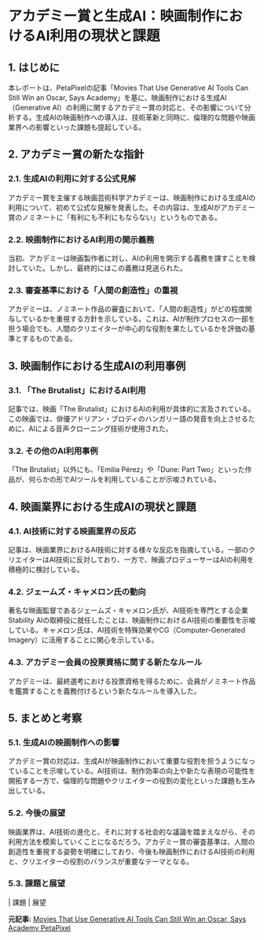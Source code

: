 # アカデミー賞と生成AI：映画制作におけるAI利用の現状と課題

## 1. はじめに

本レポートは、PetaPixelの記事「Movies That Use Generative AI Tools Can Still Win an Oscar, Says Academy」を基に、映画制作における生成AI（Generative AI）の利用に関するアカデミー賞の対応と、その影響について分析する。生成AIの映画制作への導入は、技術革新と同時に、倫理的な問題や映画業界への影響といった課題も提起している。

## 2. アカデミー賞の新たな指針

### 2.1. 生成AIの利用に対する公式見解

アカデミー賞を主催する映画芸術科学アカデミーは、映画制作における生成AIの利用について、初めて公式な見解を発表した。その内容は、生成AIがアカデミー賞のノミネートに「有利にも不利にもならない」というものである。

### 2.2. 映画制作におけるAI利用の開示義務

当初、アカデミーは映画製作者に対し、AIの利用を開示する義務を課すことを検討していた。しかし、最終的にはこの義務は見送られた。

### 2.3. 審査基準における「人間の創造性」の重視

アカデミーは、ノミネート作品の審査において、「人間の創造性」がどの程度関与しているかを重視する方針を示している。これは、AIが制作プロセスの一部を担う場合でも、人間のクリエイターが中心的な役割を果たしているかを評価の基準とするものである。

## 3. 映画制作における生成AIの利用事例

### 3.1. 「The Brutalist」におけるAI利用

記事では、映画「The Brutalist」におけるAIの利用が具体的に言及されている。この映画では、俳優アドリアン・ブロディのハンガリー語の発音を向上させるために、AIによる音声クローニング技術が使用された。

### 3.2. その他のAI利用事例

「The Brutalist」以外にも、「Emilia Pérez」や「Dune: Part Two」といった作品が、何らかの形でAIツールを利用していることが示唆されている。

## 4. 映画業界における生成AIの現状と課題

### 4.1. AI技術に対する映画業界の反応

記事は、映画業界におけるAI技術に対する様々な反応を指摘している。一部のクリエイターはAI技術に反対しており、一方で、映画プロデューサーはAIの利用を積極的に検討している。

### 4.2. ジェームズ・キャメロン氏の動向

著名な映画監督であるジェームズ・キャメロン氏が、AI技術を専門とする企業Stability AIの取締役に就任したことは、映画制作におけるAI技術の重要性を示唆している。キャメロン氏は、AI技術を特殊効果やCG（Computer-Generated Imagery）に活用することに関心を示している。

### 4.3. アカデミー会員の投票資格に関する新たなルール

アカデミーは、最終選考における投票資格を得るために、会員がノミネート作品を鑑賞することを義務付けるという新たなルールを導入した。

## 5. まとめと考察

### 5.1. 生成AIの映画制作への影響

アカデミー賞の対応は、生成AIが映画制作において重要な役割を担うようになっていることを示唆している。AI技術は、制作効率の向上や新たな表現の可能性を開拓する一方で、倫理的な問題やクリエイターの役割の変化といった課題も生み出している。

### 5.2. 今後の展望

映画業界は、AI技術の進化と、それに対する社会的な議論を踏まえながら、その利用方法を模索していくことになるだろう。アカデミー賞の審査基準は、人間の創造性を重視する姿勢を明確にしており、今後も映画制作におけるAI技術の利用と、クリエイターの役割のバランスが重要なテーマとなる。

### 5.3. 課題と展望

| 課題 | 展望 

**元記事:** [Movies That Use Generative AI Tools Can Still Win an Oscar, Says Academy PetaPixel](https://petapixel.com/2025/04/23/movies-that-use-generative-ai-tools-can-still-win-an-oscar-says-academy/)